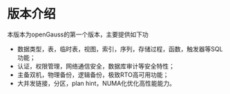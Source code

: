 # 版本介绍<a name="ZH-CN_TOPIC_0244801136"></a>

本版本为openGauss的第一个版本，主要提供如下功

-   数据类型，表，临时表，视图，索引，序列，存储过程，函数，触发器等SQL功能；
-   认证，权限管理，网络通信安全，数据库审计等安全特性；
-   主备双机，物理备份，逻辑备份，极致RTO高可用功能；
-   大并发链接，分区，plan hint，NUMA化优化高性能能力。

